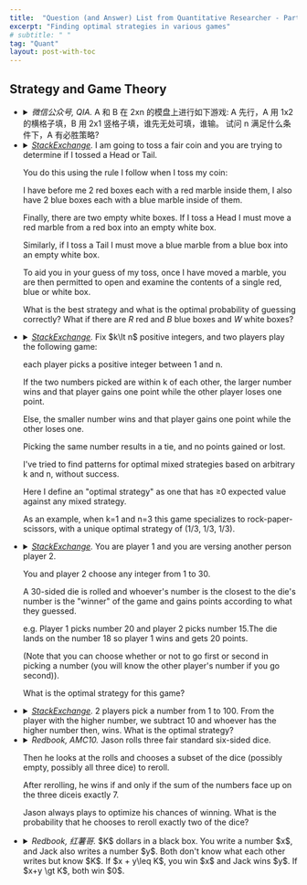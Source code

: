 ```yaml
---
title:  "Question (and Answer) List from Quantitative Researcher - Part 4. Strategy and Game Theory"
excerpt: "Finding optimal strategies in various games"
# subtitle: " "
tag: "Quant"
layout: post-with-toc
---
```


<!-- template

- <details><summary><cite>Redbook, 爱跳舞的papaya.</cite>
  ...
  </summary>
  ...
  </details>

-->

## Strategy and Game Theory

- <details><summary><cite>微信公众号, QIA.</cite>
  A 和 B 在 2xn 的模盘上进行如下游戏: A 先行，A 用 1x2 的横格子填，B 用 2x1 竖格子填，谁先无处可填，谁输。 试问 n 满足什么条件下，A 有必胜策略?
  </summary>
  $n \equiv 1 ~\mathrm{mod}~ 4$ 除外 A 有必胜策略. See [source](https://mp.weixin.qq.com/s/yXs346MEhitUmBC2l_lq3g).
  </details>


- <details><summary><cite><a href="https://math.stackexchange.com/questions/4384425/optimal-strategy-in-a-coin-game-has-unexpected-symmetry">StackExchange</a>.</cite>
  I am going to toss a fair coin and you are trying to determine if I tossed a Head or Tail.

  You do this using the rule I follow when I toss my coin:

  I have before me 2 red boxes each with a red marble inside them, I also have 2 blue boxes each with a blue marble inside of them.

  Finally, there are two empty white boxes. If I toss a Head I must move a red marble from a red box into an empty white box.

  Similarly, if I toss a Tail I must move a blue marble from a blue box into an empty white box.

  To aid you in your guess of my toss, once I have moved a marble, you are then permitted to open and examine the contents of a single red, blue or white box.

  What is the best strategy and what is the optimal probability of guessing correctly? What if there are $R$ red and $B$ blue boxes and $W$ white boxes?

  </summary>
  ...
  </details>

- <details><summary><cite><a href="https://math.stackexchange.com/questions/1525074/what-are-the-optimal-mixed-strategies-for-this-game">StackExchange</a>.</cite>
  Fix $k\lt n$ positive integers, and two players play the following game:

  each player picks a positive integer between 1 and n.

  If the two numbers picked are within k of each other, the larger number wins and that player gains one point while the other player loses one point.

  Else, the smaller number wins and that player gains one point while the other loses one.

  Picking the same number results in a tie, and no points gained or lost.

  I've tried to find patterns for optimal mixed strategies based on arbitrary k and n, without success.

  Here I define an "optimal strategy" as one that has ≥0 expected value against any mixed strategy.

  As an example, when k=1 and n=3 this game specializes to rock-paper-scissors, with a unique optimal strategy of (1/3, 1/3, 1/3).
  </summary>
  ...
  </details>

- <details><summary><cite><a href="https://math.stackexchange.com/questions/2393250/finding-the-best-optimal-strategy-for-this-game">StackExchange</a>.</cite>
  You are player 1 and you are versing another person player 2.

  You and player 2 choose any integer from 1 to 30.

  A 30-sided die is rolled and whoever's number is the closest to the die's number is the "winner" of the game and gains points according to what they guessed.

  e.g. Player 1 picks number 20 and player 2 picks number 15.The die lands on the number 18 so player 1 wins and gets 20 points.

  (Note that you can choose whether or not to go first or second in picking a number (you will know the other player's number if you go second)).

  What is the optimal strategy for this game?
  </summary>
  ...
  </details>

- <details><summary><cite><a href="https://math.stackexchange.com/questions/4558093/2-players-pick-number-from-1-100-10-is-subtracted-from-higher-number-whats-th">StackExchange</a>.</cite>
  2 players pick a number from 1 to 100. From the player with the higher number, we subtract 10 and whoever has the higher number then, wins. What is the optimal strategy?
  </summary>
  ...
  </details>

- <details><summary><cite>Redbook, AMC10.</cite>
  Jason rolls three fair standard six-sided dice.

  Then he looks at the rolls and chooses a subset of the dice (possibly empty, possibly all three dice) to reroll.

  After rerolling, he wins if and only if the sum of the numbers face up on the three diceis exactly 7.

  Jason always plays to optimize his chances of winning. What is the probability that he chooses to reroll exactly two of the dice?
  </summary>
  ...
  </details>


- <details><summary><cite>Redbook, 红薯哥.</cite>
  $K$ dollars in a black box. You write a number $x$, and Jack also writes a number $y$. Both don't know what each other writes but know $K$. If $x + y\leq K$, you win $x$ and Jack wins $y$. If $x+y \gt K$, both win $0$.
  </summary>

  - <details><summary>One box $K=100$. If Jack is rational, what should you write.
    </summary>
    Write out the gain matrix. Easily we can see there is no pure Nash equilibrium and thus we turn to find a mixed strategy. Assume Jack writes $y$ with probability $p_y$, which makes us indifferent writing any of $1$ to $99$ (note that he will not write $100$ and we will not write $100$ as well).

    The equilibrium will be
    $$\begin{pmatrix} 1 & 1 & \dots & 1 & 1\\ 2 & 2 & \dots & 2 & \\ \vdots & \vdots & \vdots & & \\ 99 & & & &\end{pmatrix} \begin{pmatrix}p_1\\p_2\\ \vdots \\ p_{99}\end{pmatrix} = \begin{pmatrix}1\\1\\ \vdots \\ 1\end{pmatrix}.$$

    Solve the system to obtain the mixed strategy for both players since they are symmetric.
    </details>
  - Follow up: ten boxes, five of which have $50$ inside, and another five have $40$ inside. If Jack is rational, what should you write.
  - Follow up: one box, $K=100$. Play $1,000$ times. lf Jack claims that he writes $80$ every time, what is your strategy?
  </details>

